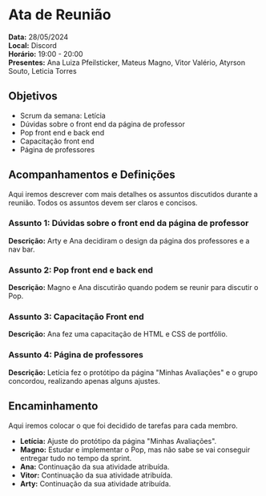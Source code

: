 # Ata de Reunião

**Data:** 28/05/2024  
**Local:** Discord  
**Horário:** 19:00 - 20:00  
**Presentes:** Ana Luiza Pfeilsticker, Mateus Magno, Vitor Valério, Atyrson Souto, Leticia Torres

## Objetivos

- Scrum da semana: Letícia 
- Dúvidas sobre o front end da página de professor 
- Pop front end e back end  
- Capacitação front end
- Página de professores 

## Acompanhamentos e Definições

Aqui iremos descrever com mais detalhes os assuntos discutidos durante a reunião. Todos os assuntos devem ser claros e concisos.

### Assunto 1: Dúvidas sobre o front end da página de professor
**Descrição:** Arty e Ana decidiram o design da página dos professores e a nav bar.

### Assunto 2: Pop front end e back end
**Descrição:** Magno e Ana discutirão quando podem se reunir para discutir o Pop.

### Assunto 3: Capacitação Front end 
**Descrição:** Ana fez uma capacitação de HTML e CSS de portfólio.

### Assunto 4: Página de professores 
**Descrição:** Letícia fez o protótipo da página "Minhas Avaliações" e o grupo concordou, realizando apenas alguns ajustes.

## Encaminhamento

Aqui iremos colocar o que foi decidido de tarefas para cada membro.

- **Letícia:** Ajuste do protótipo da página "Minhas Avaliações".
- **Magno:** Estudar e implementar o Pop, mas não sabe se vai conseguir entregar tudo no tempo da sprint.
- **Ana:** Continuação da sua atividade atribuída.
- **Vitor:** Continuação da sua atividade atribuída.
- **Arty:** Continuação da sua atividade atribuída.
